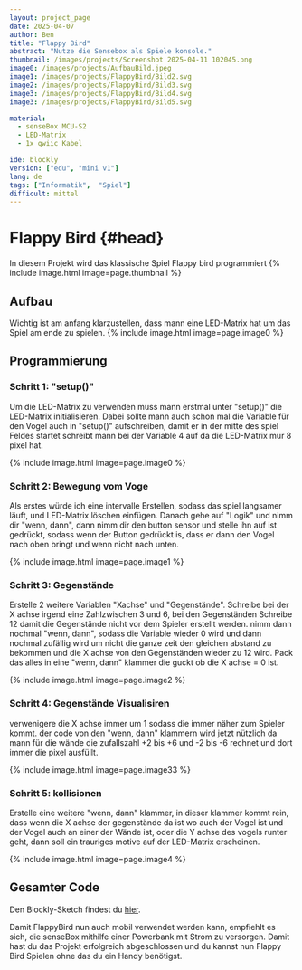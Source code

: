 ```yaml
---
layout: project_page
date: 2025-04-07
author: Ben
title: "Flappy Bird"
abstract: "Nutze die Sensebox als Spiele konsole."
thumbnail: /images/projects/Screenshot 2025-04-11 102045.png
image0: /images/projects/AufbauBild.jpeg
image1: /images/projects/FlappyBird/Bild2.svg
image2: /images/projects/FlappyBird/Bild3.svg
image3: /images/projects/FlappyBird/Bild4.svg
image3: /images/projects/FlappyBird/Bild5.svg

material:
  - senseBox MCU-S2
  - LED-Matrix
  - 1x qwiic Kabel

ide: blockly
version: ["edu", "mini v1"]
lang: de
tags: ["Informatik",  "Spiel"]
difficult: mittel
---
```


# Flappy Bird {#head}

In diesem Projekt wird das klassische Spiel Flappy bird programmiert
{% include image.html image=page.thumbnail %}

## Aufbau

Wichtig ist am anfang klarzustellen, dass mann eine LED-Matrix hat um das Spiel am ende zu spielen.
{% include image.html image=page.image0 %}

## Programmierung

### Schritt 1: "setup()"

Um die LED-Matrix zu verwenden muss mann erstmal unter "setup()" die LED-Matrix initialisieren. Dabei sollte mann auch schon mal die Variable für den Vogel auch in "setup()" aufschreiben, damit er in der mitte des spiel Feldes startet schreibt mann bei der Variable 4 auf da die LED-Matrix mur 8 pixel hat.

{% include image.html image=page.image0 %}

### Schritt 2: Bewegung vom Voge

Als erstes würde ich eine intervalle Erstellen, sodass das spiel langsamer läuft, und LED-Matrix löschen einfügen. Danach gehe auf "Logik" und nimm dir "wenn, dann", dann nimm dir den button sensor und stelle ihn auf ist gedrückt, sodass wenn der Button gedrückt is, dass er dann den Vogel nach oben bringt und wenn nicht nach unten.

{% include image.html image=page.image1 %}

### Schritt 3: Gegenstände

Erstelle 2 weitere Variablen "Xachse" und "Gegenstände". Schreibe bei der X achse irgend eine Zahlzwischen 3 und 6, bei den Gegenständen Schreibe 12 damit die Gegenstände nicht vor dem Spieler erstellt werden. nimm dann nochmal "wenn, dann", sodass die Variable wieder 0 wird und dann nochmal zufällig wird um nicht die ganze zeit den gleichen abstand zu bekommen und die X achse von den Gegenständen wieder zu 12 wird. Pack das alles in eine "wenn, dann" klammer die guckt ob die X achse = 0 ist.

{% include image.html image=page.image2 %}

### Schritt 4: Gegenstände Visualisiren

verwenigere die X achse immer um 1 sodass die immer näher zum Spieler kommt. der code von den "wenn, dann" klammern wird jetzt nützlich da mann für die wände die zufallszahl +2 bis +6 und -2 bis -6 rechnet und dort immer die pixel ausfüllt.

{% include image.html image=page.image33 %}

### Schritt 5: kollisionen

Erstelle eine weitere "wenn, dann" klammer, in dieser klammer kommt rein, dass wenn die X achse der gegenstände da ist wo auch der Vogel ist und der Vogel auch an einer der Wände ist, oder die Y achse des vogels runter geht, dann soll ein trauriges motive auf der LED-Matrix erscheinen.

{% include image.html image=page.image4 %}

## Gesamter Code

Den Blockly-Sketch findest du [hier]().

Damit FlappyBird nun auch mobil verwendet werden kann, empfiehlt es sich, die senseBox mithilfe einer Powerbank mit Strom zu versorgen.
Damit hast du das Projekt erfolgreich abgeschlossen und du kannst nun Flappy Bird Spielen ohne das du ein Handy benötigst.